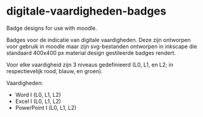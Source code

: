 # digitale-vaardigheden-badges
Badge designs for use with moodle.

Badges voor de indicatie van digitale vaardigheden. Deze zijn ontworpen voor gebruik in moodle maar zijn svg-bestanden ontworpen in inkscape die standaard 400x400 px material design gestileerde badges rendert.

Voor elke vaardigheid zijn 3 niveaus gedefinieerd (L0, L1, en L2; in respectievelijk rood, blauw, en groen).

Vaardigheden:
* Word I (L0, L1, L2)
* Excel I (L0, L1, L2)
* PowerPoint I (L0, L1, L2)

